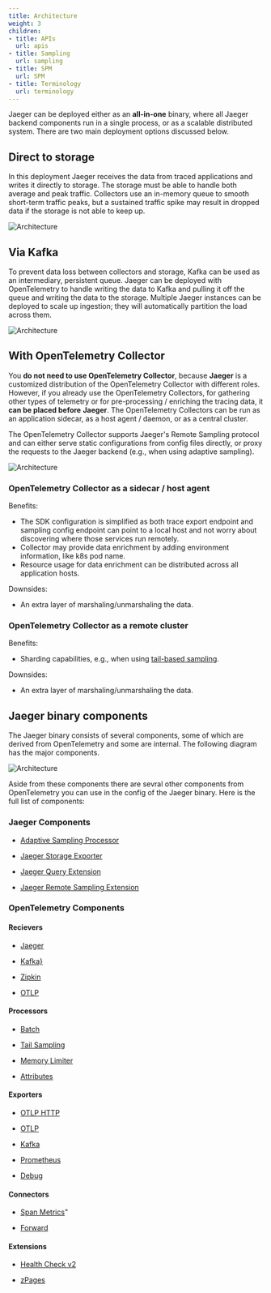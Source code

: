 ```yaml
---
title: Architecture
weight: 3
children:
- title: APIs
  url: apis
- title: Sampling
  url: sampling
- title: SPM
  url: SPM
- title: Terminology
  url: terminology
---
```


Jaeger can be deployed either as an **all-in-one** binary, where all Jaeger backend components
run in a single process, or as a scalable distributed system. There are two main deployment options discussed below.

## Direct to storage

In this deployment Jaeger receives the data from traced applications and writes it directly to storage. The storage must be able to handle both average and peak traffic. Collectors use an in-memory queue to smooth short-term traffic peaks, but a sustained traffic spike may result in dropped data if the storage is not able to keep up.

![Architecture](/img/architecture-v2-2024.png)

## Via Kafka

To prevent data loss between collectors and storage, Kafka can be used as an intermediary, persistent queue. Jaeger can be deployed with OpenTelemetry to handle writing the data to Kafka and pulling it off the queue and writing the data to the storage. Multiple Jaeger instances can be deployed to scale up ingestion; they will automatically partition the load across them.

![Architecture](/img/architecture-v2-kafka-2024.png)

## With OpenTelemetry Collector

You **do not need to use OpenTelemetry Collector**, because **Jaeger** is a customized distribution of the OpenTelemetry Collector with different roles. However, if you already use the OpenTelemetry Collectors, for gathering other types of telemetry or for pre-processing / enriching the tracing data, it __can be placed before__  **Jaeger**. The OpenTelemetry Collectors can be run as an application sidecar, as a host agent / daemon, or as a central cluster.

The OpenTelemetry Collector supports Jaeger's Remote Sampling protocol and can either serve static configurations from config files directly, or proxy the requests to the Jaeger backend (e.g., when using adaptive sampling).

![Architecture](/img/architecture-v2-otel.png)

### OpenTelemetry Collector as a sidecar / host agent

Benefits:

* The SDK configuration is simplified as both trace export endpoint and sampling config endpoint can point to a local host and not worry about discovering where those services run remotely.
* Collector may provide data enrichment by adding environment information, like k8s pod name.
* Resource usage for data enrichment can be distributed across all application hosts.

Downsides:

* An extra layer of marshaling/unmarshaling the data.

### OpenTelemetry Collector as a remote cluster

Benefits:
* Sharding capabilities, e.g., when using [tail-based sampling](https://github.com/open-telemetry/opentelemetry-collector-contrib/blob/main/processor/tailsamplingprocessor/README.md).

Downsides:

* An extra layer of marshaling/unmarshaling the data.

## Jaeger binary components

The Jaeger binary consists of several components, some of which are derived from OpenTelemetry and some are internal. The following diagram has the major components.

![Architecture](/img/architecture-v2-binary.png)

Aside from these components there are sevral other components from OpenTelemetry you can use in the config of the Jaeger binary. Here is the full list of components:

### Jaeger Components

* [Adaptive Sampling Processor](https://github.com/jaegertracing/jaeger/tree/main/cmd/jaeger/internal/processors/adaptivesampling)

* [Jaeger Storage Exporter](https://github.com/jaegertracing/jaeger/tree/main/cmd/jaeger/internal/extension/jaegerstorage)

* [Jaeger Query Extension](https://github.com/jaegertracing/jaeger/tree/main/cmd/jaeger/internal/extension/jaegerquery)

* [Jaeger Remote Sampling Extension](https://github.com/jaegertracing/jaeger/tree/main/cmd/jaeger/internal/extension/remotesampling)


### OpenTelemetry Components

#### Recievers
* [Jaeger](https://github.com/open-telemetry/opentelemetry-collector-contrib/tree/main/receiver/jaegerreceiver)

* [Kafka}](https://github.com/open-telemetry/opentelemetry-collector-contrib/tree/main/receiver/kafkareceiver)

* [Zipkin](https://github.com/open-telemetry/opentelemetry-collector-contrib/tree/main/receiver/zipkinreceiver)

* [OTLP](https://github.com/open-telemetry/opentelemetry-collector/tree/main/receiver/otlpreceiver)	

#### Processors
* [Batch](https://github.com/open-telemetry/opentelemetry-collector/tree/main/processor/batchprocessor)

* [Tail Sampling](https://github.com/open-telemetry/opentelemetry-collector-contrib/tree/main/processor/tailsamplingprocessor)

* [Memory Limiter](https://github.com/open-telemetry/opentelemetry-collector/tree/main/processor/memorylimiterprocessor)	

* [Attributes](https://github.com/open-telemetry/opentelemetry-collector-contrib/tree/main/processor/attributesprocessor)
	
#### Exporters
* [OTLP HTTP](https://github.com/open-telemetry/opentelemetry-collector/tree/main/exporter/otlphttpexporter)

* [OTLP](https://github.com/open-telemetry/opentelemetry-collector/tree/main/exporter/otlpexporter)

* [Kafka](https://github.com/open-telemetry/opentelemetry-collector-contrib/blob/main/exporter/kafkaexporter/)

* [Prometheus](https://github.com/open-telemetry/opentelemetry-collector-contrib/tree/main/exporter/prometheusexporter)

* [Debug](https://github.com/open-telemetry/opentelemetry-collector/tree/main/exporter/debugexporter)	

#### Connectors
* [Span Metrics](https://github.com/open-telemetry/opentelemetry-collector-contrib/blob/main/connector/spanmetricsconnector/)"

* [Forward](https://github.com/open-telemetry/opentelemetry-collector/blob/main/connector/forwardconnector/)

#### Extensions
* [Health Check v2](https://github.com/open-telemetry/opentelemetry-collector-contrib/tree/main/extension/healthcheckv2extension)

* [zPages](https://github.com/open-telemetry/opentelemetry-collector/tree/main/extension/zpagesextension)